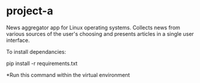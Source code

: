 # project-a
News aggregator app for Linux operating systems. Collects news from various sources of the user's choosing and presents articles in a single user interface.

To install dependancies:

pip install -r requirements.txt

*Run this command within the virtual environment

